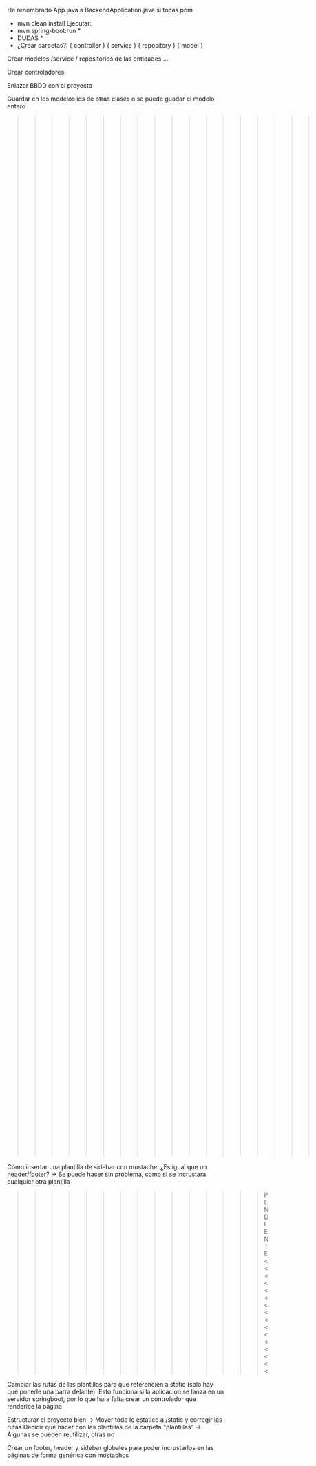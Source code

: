 He renombrado App.java a BackendApplication.java
si tocas pom 
* mvn clean install
Ejecutar:  
*  mvn spring-boot:run  *
* DUDAS *
* ¿Crear carpetas?:
  { controller }
  { service }
  { repository }
  { model }


Crear modelos /service / repositorios de las entidades ...

Crear controladores

Enlazar BBDD con el proyecto

Guardar en los modelos ids de otras clases o se puede guadar el modelo entero


>>>>>>>>>>>>>>>>>>>>>> PREGUNTAS PARA LOS PROFES <<<<<<<<<<<<<<<<<<<<<
No tenemos las fotos en Static/images, pasa algo? -> Pasar todo lo estático a la carpeta static (css, js, imagenes...)

Cómo insertar una plantilla de sidebar con mustache. ¿Es igual que un header/footer? -> Se puede hacer sin problema, como si se 
incrustara cualquier otra plantilla


>>>>>>>>>>>>>>>PENDIENTE<<<<<<<<<<<<<<<<

Cambiar las rutas de las plantillas para que referencien a static (solo hay que ponerle una barra delante). Esto funciona si
la aplicación se lanza en un servidor springboot, por lo que hara falta crear un controlador que renderice la página

Estructurar el proyecto bien -> Mover todo lo estático a /static y corregir las rutas
Decidir que hacer con las plantillas de la carpeta "plantillas" -> Algunas se pueden reutilizar, otras no

Crear un footer, header y sidebar globales para poder incrustarlos en las páginas de forma genérica con mostachos